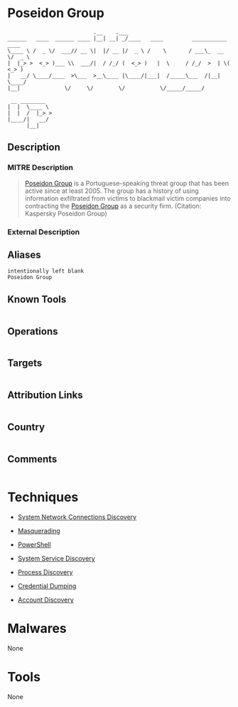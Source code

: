 
# Poseidon Group

```
                           .__    .___                                       
______   ____  ______ ____ |__| __| _/____   ____         ___________  ____  
\____ \ /  _ \/  ___// __ \|  |/ __ |/  _ \ /    \       / ___\_  __ \/  _ \ 
|  |_> >  <_> )___ \\  ___/|  / /_/ (  <_> )   |  \     / /_/  >  | \(  <_> )
|   __/ \____/____  >\___  >__\____ |\____/|___|  /_____\___  /|__|   \____/ 
|__|              \/     \/        \/           \/_____/_____/               
              
 __ ________  
|  |  \____ \ 
|  |  /  |_> >
|____/|   __/ 
      |__|    

```

## Description

### MITRE Description

> [Poseidon Group](https://attack.mitre.org/groups/G0033) is a Portuguese-speaking threat group that has been active since at least 2005. The group has a history of using information exfiltrated from victims to blackmail victim companies into contracting the [Poseidon Group](https://attack.mitre.org/groups/G0033) as a security firm. (Citation: Kaspersky Poseidon Group)

### External Description

> 

## Aliases

```
intentionally left blank
Poseidon Group
```

## Known Tools

```

```

## Operations

```

```

## Targets

```

```

## Attribution Links

```

```

## Country

```

```

## Comments

```

```

# Techniques


* [System Network Connections Discovery](../techniques/System-Network-Connections-Discovery.md)

* [Masquerading](../techniques/Masquerading.md)
    
* [PowerShell](../techniques/PowerShell.md)
    
* [System Service Discovery](../techniques/System-Service-Discovery.md)
    
* [Process Discovery](../techniques/Process-Discovery.md)
    
* [Credential Dumping](../techniques/Credential-Dumping.md)
    
* [Account Discovery](../techniques/Account-Discovery.md)
    

# Malwares

None

# Tools

None
